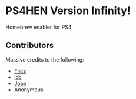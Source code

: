 # PS4HEN Version Infinity!
Homebrew enabler for PS4

## Contributors
Massive credits to the following:

- [Flatz](https://twitter.com/flat_z)
- [idc](https://twitter.com/3226_2143)
- [Joon](https://twitter.com/joonie86)
- Anonymous

